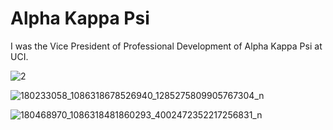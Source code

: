 # Alpha Kappa Psi

I was the Vice President of Professional Development of Alpha Kappa Psi at UCI. 

![2](https://user-images.githubusercontent.com/19508013/137350316-c43f57b3-a237-4e7e-9c6b-72dc29f22f0e.jpeg)

![180233058_1086318678526940_1285275809905767304_n](https://user-images.githubusercontent.com/19508013/137350397-c1c27325-0b1b-4062-8825-72bf3b4b0c44.jpeg)

![180468970_1086318481860293_4002472352217256831_n](https://user-images.githubusercontent.com/19508013/137350378-c7cbf1d7-5c39-4a16-a82b-078ebc0dd337.jpeg)
